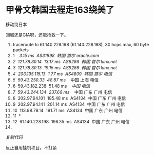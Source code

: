 # 甲骨文韩国去程走163绕美了


移动绕日本

回城还是GIA呀，还能抢救一下。<img src="static/image/smiley/yct/010.gif" smilieid="41" border="0" alt="" /> <br /><div class="blockcode"><div id="code_Xxs"><ol><li>traceroute to 61.140.228.198 (61.140.228.198), 30 hops max, 60 byte packets<br /><li> 1&nbsp;&nbsp;*&nbsp;&nbsp;3.15 ms&nbsp;&nbsp;AS31898&nbsp;&nbsp;韩国 首尔 oracle.com<br /><li> 2&nbsp;&nbsp;121.78.30.14&nbsp;&nbsp;13.17 ms&nbsp;&nbsp;AS9286&nbsp;&nbsp;韩国 首尔 kinx.net<br /><li> 3&nbsp;&nbsp;121.78.30.13&nbsp;&nbsp;19.15 ms&nbsp;&nbsp;AS9286&nbsp;&nbsp;韩国 首尔 kinx.net<br /><li> 4&nbsp;&nbsp;203.195.115.13&nbsp;&nbsp;1.77 ms&nbsp;&nbsp;AS4809&nbsp;&nbsp;韩国 首尔 电信<br /><li> 5&nbsp;&nbsp;59.43.250.33&nbsp;&nbsp;48.87 ms&nbsp;&nbsp;*&nbsp;&nbsp;中国 上海 电信<br /><li> 6&nbsp;&nbsp;59.43.182.238&nbsp;&nbsp;51.48 ms&nbsp;&nbsp;*&nbsp;&nbsp;中国 电信<br /><li> 7&nbsp;&nbsp;59.43.244.134&nbsp;&nbsp;237.66 ms&nbsp;&nbsp;*&nbsp;&nbsp;中国 广东 广州 电信<br /><li> 8&nbsp;&nbsp;202.97.94.101&nbsp;&nbsp;185.48 ms&nbsp;&nbsp;AS4134&nbsp;&nbsp;中国 广东 广州 电信<br /><li> 9&nbsp;&nbsp;202.97.94.141&nbsp;&nbsp;201.14 ms&nbsp;&nbsp;AS4134&nbsp;&nbsp;中国 广东 广州 电信<br /><li>10&nbsp;&nbsp;113.98.79.14&nbsp;&nbsp;191.71 ms&nbsp;&nbsp;AS4134&nbsp;&nbsp;中国 广东 广州 电信<br /><li>11&nbsp;&nbsp;*<br /><li>12&nbsp;&nbsp;61.140.228.198&nbsp;&nbsp;196.35 ms&nbsp;&nbsp;AS4134&nbsp;&nbsp;中国 广东 广州 电信<br /><li></ol></div><em onclick="copycode($('code_Xxs'));">复制代码</em></div>

<img src="static/image/smiley/yct/010.gif" smilieid="41" border="0" alt="" />反正自用挂机项目，不打紧
